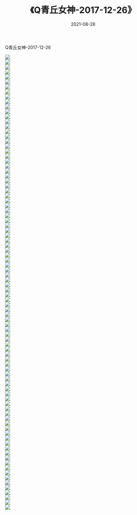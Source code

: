 ﻿---
layout: post
title:  《Q青丘女神-2017-12-26》
date:   2021-08-28
img: http://img.660000.xyz/Sharelink/网络美图/2021/Q青丘女神-2017-12-26/000.jpg
categories: [美女, 清纯, 唯美]
---

Q青丘女神-2017-12-26

  ![](http://img.660000.xyz/Sharelink/网络美图/2021/Q青丘女神-2017-12-26/001.jpg) <br> ![](http://img.660000.xyz/Sharelink/网络美图/2021/Q青丘女神-2017-12-26/002.jpg) <br> ![](http://img.660000.xyz/Sharelink/网络美图/2021/Q青丘女神-2017-12-26/003.jpg) <br> ![](http://img.660000.xyz/Sharelink/网络美图/2021/Q青丘女神-2017-12-26/004.jpg) <br> ![](http://img.660000.xyz/Sharelink/网络美图/2021/Q青丘女神-2017-12-26/005.jpg) <br> ![](http://img.660000.xyz/Sharelink/网络美图/2021/Q青丘女神-2017-12-26/006.jpg) <br> ![](http://img.660000.xyz/Sharelink/网络美图/2021/Q青丘女神-2017-12-26/007.jpg) <br> ![](http://img.660000.xyz/Sharelink/网络美图/2021/Q青丘女神-2017-12-26/008.jpg) <br> ![](http://img.660000.xyz/Sharelink/网络美图/2021/Q青丘女神-2017-12-26/009.jpg) <br> ![](http://img.660000.xyz/Sharelink/网络美图/2021/Q青丘女神-2017-12-26/010.jpg) <br> ![](http://img.660000.xyz/Sharelink/网络美图/2021/Q青丘女神-2017-12-26/011.jpg) <br> ![](http://img.660000.xyz/Sharelink/网络美图/2021/Q青丘女神-2017-12-26/012.jpg) <br> ![](http://img.660000.xyz/Sharelink/网络美图/2021/Q青丘女神-2017-12-26/013.jpg) <br> ![](http://img.660000.xyz/Sharelink/网络美图/2021/Q青丘女神-2017-12-26/014.jpg) <br> ![](http://img.660000.xyz/Sharelink/网络美图/2021/Q青丘女神-2017-12-26/015.jpg) <br> ![](http://img.660000.xyz/Sharelink/网络美图/2021/Q青丘女神-2017-12-26/016.jpg) <br> ![](http://img.660000.xyz/Sharelink/网络美图/2021/Q青丘女神-2017-12-26/017.jpg) <br> ![](http://img.660000.xyz/Sharelink/网络美图/2021/Q青丘女神-2017-12-26/018.jpg) <br> ![](http://img.660000.xyz/Sharelink/网络美图/2021/Q青丘女神-2017-12-26/019.jpg) <br> ![](http://img.660000.xyz/Sharelink/网络美图/2021/Q青丘女神-2017-12-26/020.jpg) <br> ![](http://img.660000.xyz/Sharelink/网络美图/2021/Q青丘女神-2017-12-26/021.jpg) <br> ![](http://img.660000.xyz/Sharelink/网络美图/2021/Q青丘女神-2017-12-26/022.jpg) <br> ![](http://img.660000.xyz/Sharelink/网络美图/2021/Q青丘女神-2017-12-26/023.jpg) <br> ![](http://img.660000.xyz/Sharelink/网络美图/2021/Q青丘女神-2017-12-26/024.jpg) <br> ![](http://img.660000.xyz/Sharelink/网络美图/2021/Q青丘女神-2017-12-26/025.jpg) <br> ![](http://img.660000.xyz/Sharelink/网络美图/2021/Q青丘女神-2017-12-26/026.jpg) <br> ![](http://img.660000.xyz/Sharelink/网络美图/2021/Q青丘女神-2017-12-26/027.jpg) <br> ![](http://img.660000.xyz/Sharelink/网络美图/2021/Q青丘女神-2017-12-26/028.jpg) <br> ![](http://img.660000.xyz/Sharelink/网络美图/2021/Q青丘女神-2017-12-26/029.jpg) <br> ![](http://img.660000.xyz/Sharelink/网络美图/2021/Q青丘女神-2017-12-26/030.jpg) <br> ![](http://img.660000.xyz/Sharelink/网络美图/2021/Q青丘女神-2017-12-26/031.jpg) <br> ![](http://img.660000.xyz/Sharelink/网络美图/2021/Q青丘女神-2017-12-26/032.jpg) <br> ![](http://img.660000.xyz/Sharelink/网络美图/2021/Q青丘女神-2017-12-26/033.jpg) <br> ![](http://img.660000.xyz/Sharelink/网络美图/2021/Q青丘女神-2017-12-26/034.jpg) <br> ![](http://img.660000.xyz/Sharelink/网络美图/2021/Q青丘女神-2017-12-26/035.jpg) <br> ![](http://img.660000.xyz/Sharelink/网络美图/2021/Q青丘女神-2017-12-26/036.jpg) <br> ![](http://img.660000.xyz/Sharelink/网络美图/2021/Q青丘女神-2017-12-26/037.jpg) <br> ![](http://img.660000.xyz/Sharelink/网络美图/2021/Q青丘女神-2017-12-26/038.jpg) <br> ![](http://img.660000.xyz/Sharelink/网络美图/2021/Q青丘女神-2017-12-26/039.jpg) <br> ![](http://img.660000.xyz/Sharelink/网络美图/2021/Q青丘女神-2017-12-26/040.jpg) <br> ![](http://img.660000.xyz/Sharelink/网络美图/2021/Q青丘女神-2017-12-26/041.jpg) <br> ![](http://img.660000.xyz/Sharelink/网络美图/2021/Q青丘女神-2017-12-26/042.jpg) <br> ![](http://img.660000.xyz/Sharelink/网络美图/2021/Q青丘女神-2017-12-26/043.jpg) <br> ![](http://img.660000.xyz/Sharelink/网络美图/2021/Q青丘女神-2017-12-26/044.jpg) <br> ![](http://img.660000.xyz/Sharelink/网络美图/2021/Q青丘女神-2017-12-26/045.jpg) <br> ![](http://img.660000.xyz/Sharelink/网络美图/2021/Q青丘女神-2017-12-26/046.jpg) <br> ![](http://img.660000.xyz/Sharelink/网络美图/2021/Q青丘女神-2017-12-26/047.jpg) <br> ![](http://img.660000.xyz/Sharelink/网络美图/2021/Q青丘女神-2017-12-26/048.jpg) <br> ![](http://img.660000.xyz/Sharelink/网络美图/2021/Q青丘女神-2017-12-26/049.jpg) <br> ![](http://img.660000.xyz/Sharelink/网络美图/2021/Q青丘女神-2017-12-26/050.jpg) <br> ![](http://img.660000.xyz/Sharelink/网络美图/2021/Q青丘女神-2017-12-26/051.jpg) <br> ![](http://img.660000.xyz/Sharelink/网络美图/2021/Q青丘女神-2017-12-26/052.jpg) <br> ![](http://img.660000.xyz/Sharelink/网络美图/2021/Q青丘女神-2017-12-26/053.jpg) <br> ![](http://img.660000.xyz/Sharelink/网络美图/2021/Q青丘女神-2017-12-26/054.jpg) <br> ![](http://img.660000.xyz/Sharelink/网络美图/2021/Q青丘女神-2017-12-26/055.jpg) <br> ![](http://img.660000.xyz/Sharelink/网络美图/2021/Q青丘女神-2017-12-26/056.jpg) <br> ![](http://img.660000.xyz/Sharelink/网络美图/2021/Q青丘女神-2017-12-26/057.jpg) <br> ![](http://img.660000.xyz/Sharelink/网络美图/2021/Q青丘女神-2017-12-26/058.jpg) <br> ![](http://img.660000.xyz/Sharelink/网络美图/2021/Q青丘女神-2017-12-26/059.jpg) <br> ![](http://img.660000.xyz/Sharelink/网络美图/2021/Q青丘女神-2017-12-26/060.jpg) <br> ![](http://img.660000.xyz/Sharelink/网络美图/2021/Q青丘女神-2017-12-26/061.jpg) <br> ![](http://img.660000.xyz/Sharelink/网络美图/2021/Q青丘女神-2017-12-26/062.jpg) <br> ![](http://img.660000.xyz/Sharelink/网络美图/2021/Q青丘女神-2017-12-26/063.jpg) <br> ![](http://img.660000.xyz/Sharelink/网络美图/2021/Q青丘女神-2017-12-26/064.jpg) <br> ![](http://img.660000.xyz/Sharelink/网络美图/2021/Q青丘女神-2017-12-26/065.jpg) <br> ![](http://img.660000.xyz/Sharelink/网络美图/2021/Q青丘女神-2017-12-26/066.jpg) <br> ![](http://img.660000.xyz/Sharelink/网络美图/2021/Q青丘女神-2017-12-26/067.jpg) <br> ![](http://img.660000.xyz/Sharelink/网络美图/2021/Q青丘女神-2017-12-26/068.jpg) <br> ![](http://img.660000.xyz/Sharelink/网络美图/2021/Q青丘女神-2017-12-26/069.jpg) <br> ![](http://img.660000.xyz/Sharelink/网络美图/2021/Q青丘女神-2017-12-26/070.jpg) <br> ![](http://img.660000.xyz/Sharelink/网络美图/2021/Q青丘女神-2017-12-26/071.jpg) <br> ![](http://img.660000.xyz/Sharelink/网络美图/2021/Q青丘女神-2017-12-26/072.jpg) <br> ![](http://img.660000.xyz/Sharelink/网络美图/2021/Q青丘女神-2017-12-26/073.jpg) <br> ![](http://img.660000.xyz/Sharelink/网络美图/2021/Q青丘女神-2017-12-26/074.jpg) <br> ![](http://img.660000.xyz/Sharelink/网络美图/2021/Q青丘女神-2017-12-26/075.jpg) <br> ![](http://img.660000.xyz/Sharelink/网络美图/2021/Q青丘女神-2017-12-26/076.jpg) <br> ![](http://img.660000.xyz/Sharelink/网络美图/2021/Q青丘女神-2017-12-26/077.jpg) <br> ![](http://img.660000.xyz/Sharelink/网络美图/2021/Q青丘女神-2017-12-26/078.jpg) <br> ![](http://img.660000.xyz/Sharelink/网络美图/2021/Q青丘女神-2017-12-26/079.jpg) <br> ![](http://img.660000.xyz/Sharelink/网络美图/2021/Q青丘女神-2017-12-26/080.jpg) <br> ![](http://img.660000.xyz/Sharelink/网络美图/2021/Q青丘女神-2017-12-26/081.jpg) <br> ![](http://img.660000.xyz/Sharelink/网络美图/2021/Q青丘女神-2017-12-26/082.jpg) <br> ![](http://img.660000.xyz/Sharelink/网络美图/2021/Q青丘女神-2017-12-26/083.jpg) <br> ![](http://img.660000.xyz/Sharelink/网络美图/2021/Q青丘女神-2017-12-26/084.jpg) <br> ![](http://img.660000.xyz/Sharelink/网络美图/2021/Q青丘女神-2017-12-26/085.jpg) <br> ![](http://img.660000.xyz/Sharelink/网络美图/2021/Q青丘女神-2017-12-26/086.jpg) <br> ![](http://img.660000.xyz/Sharelink/网络美图/2021/Q青丘女神-2017-12-26/087.jpg) <br> ![](http://img.660000.xyz/Sharelink/网络美图/2021/Q青丘女神-2017-12-26/088.jpg) <br> ![](http://img.660000.xyz/Sharelink/网络美图/2021/Q青丘女神-2017-12-26/089.jpg) <br> ![](http://img.660000.xyz/Sharelink/网络美图/2021/Q青丘女神-2017-12-26/090.jpg) <br> ![](http://img.660000.xyz/Sharelink/网络美图/2021/Q青丘女神-2017-12-26/091.jpg) <br> ![](http://img.660000.xyz/Sharelink/网络美图/2021/Q青丘女神-2017-12-26/092.jpg) <br>